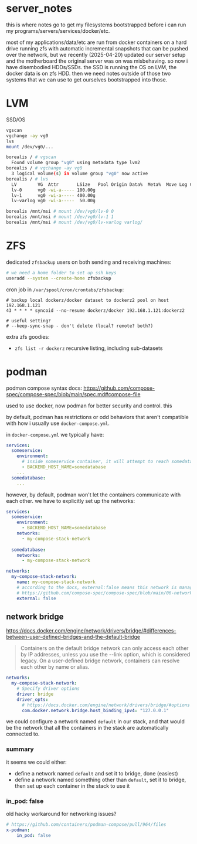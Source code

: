 # server_notes

this is where notes go to get my filesystems bootstrapped before i can run my programs/servers/services/docker/etc.

most of my applications/data/etc are run from docker containers on a hard drive running zfs with automatic incremental snapshots that can be pushed over the network, but we recently (2025-04-20) updated our server setup and the motherboard the original server was on was misbehaving. so now i have disembodied HDDs/SSDs. the SSD is running the OS on LVM, the docker data is on zfs HDD. then we need notes outside of those two systems that we can use to get ourselves bootstrapped into those.

# LVM

SSD/OS

```bash
vgscan
vgchange -ay vg0
lvs
mount /dev/vg0/...
```

```bash
borealis / # vgscan
  Found volume group "vg0" using metadata type lvm2
borealis / # vgchange -ay vg0
  3 logical volume(s) in volume group "vg0" now active
borealis / # lvs
  LV        VG  Attr       LSize   Pool Origin Data%  Meta%  Move Log Cpy%Sync Convert
  lv-0      vg0 -wi-a----- 100.00g                                                    
  lv-1      vg0 -wi-a----- 400.00g                                                    
  lv-varlog vg0 -wi-a-----  50.00g

borealis /mnt/msi # mount /dev/vg0/lv-0 0
borealis /mnt/msi # mount /dev/vg0/lv-1 1
borealis /mnt/msi # mount /dev/vg0/lv-varlog varlog/
```


# ZFS

dedicated `zfsbackup` users on both sending and receiving machines:
```bash
# we need a home folder to set up ssh keys
useradd --system --create-home zfsbackup
```

cron job in `/var/spool/cron/crontabs/zfsbackup`:
```
# backup local dockerz/docker dataset to dockerz2 pool on host 192.168.1.121
43 * * * * syncoid --no-resume dockerz/docker 192.168.1.121:dockerz2

# useful setting?
# --keep-sync-snap - don't delete (local? remote? both?)
```

extra zfs goodies:

* `zfs list -r dockerz` recursive listing, including sub-datasets

# podman

podman compose syntax docs: https://github.com/compose-spec/compose-spec/blob/main/spec.md#compose-file

used to use docker, now podman for better security and control. this 

by default, podman has restrictions or odd behaviors that aren't compatible with how i usually use `docker-compose.yml`.

in `docker-compose.yml` we typically have:

```yaml
services:
  someservice:
    environment:
      # inside someservice container, it will attempt to reach somedatabase container via DNS hostname `somedatabase`
      - BACKEND_HOST_NAME=somedatabase
    ...
  somedatabase:
    ...
```

however, by default, podman won't let the containers communicate with each other. we have to explicitly set up the networks:

```yaml
services:
  someservice:
    environment:
      - BACKEND_HOST_NAME=somedatabase
    networks:
      - my-compose-stack-network
    
  somedatabase:
    networks:
      - my-compose-stack-network

networks:
  my-compose-stack-network:
    name: my-compose-stack-network
    # according to the docs, external:false means this network is managed by this compose file/stack, not created/managed externally
    # https://github.com/compose-spec/compose-spec/blob/main/06-networks.md#external
    external: false
```

## network bridge

https://docs.docker.com/engine/network/drivers/bridge/#differences-between-user-defined-bridges-and-the-default-bridge

> Containers on the default bridge network can only access each other by IP addresses, unless you use the --link option, which is considered legacy. On a user-defined bridge network, containers can resolve each other by name or alias.

```yaml
networks:
  my-compose-stack-network:
    # Specify driver options
    driver: bridge
    driver_opts:
      # https://docs.docker.com/engine/network/drivers/bridge/#options
      com.docker.network.bridge.host_binding_ipv4: "127.0.0.1"
```

we could configure a network named `default` in our stack, and that would be the network that all the containers in the stack are automatically connected to.

### summary

it seems we could either:

* define a network named `default` and set it to bridge, done (easiest)
* define a network named something other than `default`, set it to bridge, then set up each container in the stack to use it

### in_pod: false

old hacky workaround for networking issues?

```yaml
# https://github.com/containers/podman-compose/pull/964/files
x-podman:
    in_pod: false
```
